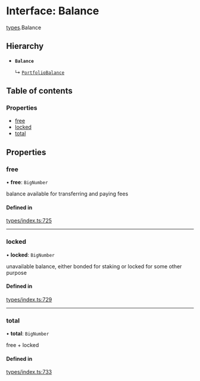 # Interface: Balance

[types](../wiki/types).Balance

## Hierarchy

- **`Balance`**

  ↳ [`PortfolioBalance`](../wiki/api.entities.Portfolio.types.PortfolioBalance)

## Table of contents

### Properties

- [free](../wiki/types.Balance#free)
- [locked](../wiki/types.Balance#locked)
- [total](../wiki/types.Balance#total)

## Properties

### free

• **free**: `BigNumber`

balance available for transferring and paying fees

#### Defined in

[types/index.ts:725](https://github.com/PolymeshAssociation/polymesh-sdk/blob/07b115c8/src/types/index.ts#L725)

___

### locked

• **locked**: `BigNumber`

unavailable balance, either bonded for staking or locked for some other purpose

#### Defined in

[types/index.ts:729](https://github.com/PolymeshAssociation/polymesh-sdk/blob/07b115c8/src/types/index.ts#L729)

___

### total

• **total**: `BigNumber`

free + locked

#### Defined in

[types/index.ts:733](https://github.com/PolymeshAssociation/polymesh-sdk/blob/07b115c8/src/types/index.ts#L733)
